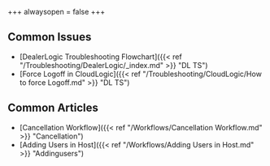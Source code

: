 +++
alwaysopen = false
+++


## Common Issues
- [DealerLogic Troubleshooting Flowchart]({{< ref "/Troubleshooting/DealerLogic/_index.md" >}} "DL TS")
- [Force Logoff in CloudLogic]({{< ref "/Troubleshooting/CloudLogic/How to force Logoff.md" >}} "DL TS")


## Common Articles
- [Cancellation Workflow]({{< ref "/Workflows/Cancellation Workflow.md" >}} "Cancellation")
- [Adding Users in Host]({{< ref "/Workflows/Adding Users in Host.md" >}} "Addingusers")

